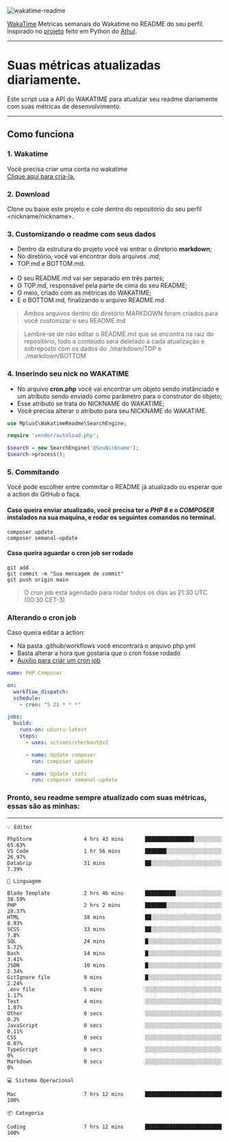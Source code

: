 ![wakatime-readme](https://socialify.git.ci/bymatheus/wakatime-readme/image?description=1&descriptionEditable=M%C3%A9tricas%20semanais%20do%20Wakatime%20no%20seu%20README%20de%20perfil.&font=KoHo&forks=1&language=1&owner=1&pattern=Signal&stargazers=1&theme=Dark)

[WakaTime](https://wakatime.com) Metricas semanais do Wakatime no README do seu perfil. <br>
Inspirado no [projeto](https://github.com/athul/waka-readme) feito em Python do [Athul](https://github.com/athul).
___

# Suas métricas atualizadas diariamente.
Este script usa a API do WAKATIME para atualizar seu readme diariamente com suas métricas de desenvolvimento.

___

## Como funciona

### 1. Wakatime
Você precisa criar uma conta no wakatime <br>
[Clique aqui para cria-la.](https://wakatime.com) 

### 2. Download
Clone ou baixe este projeto e cole dentro do repositório do seu perfil <nickname/nickname>.

### 3. Customizando o readme com seus dados
- Dentro da estrutura do projeto você vai entrar o diretorio **markdown**;  
- No diretório, você vai encontrar dois arquivos *.md*;
- TOP.md e BOTTOM.md.
<br><br>
- O seu README.md vai ser separado em três partes; 
- O TOP.md, responsável pela parte de cima do seu README;
- O meio, criado com as métricas do WAKATIME;
- E o BOTTOM.md, finalizando o arquivo README.md.<br>

> Ambos arquivos dentro do diretório MARKDOWN foram criados para você customizar o seu README.md

> Lembre-se de não editar o README.md que se encontra na raiz do repositório, todo o conteúdo será deletado a cada atualização e sobreposto com os dados do ./markdown/TOP e ./markdown/BOTTOM

### 4. Inserindo seu nick no WAKATIME
- No arquivo **cron.php** você vai encontrar um objeto sendo instânciado e um atributo sendo enviado como parâmetro para o construtor do objeto;
- Esse atributo se trata do NICKNAME do WAKATIME;
- Você precisa alterar o atributo para seu NICKNAME do WAKATIME.

```php
use MplusC\WakatimeReadme\SearchEngine;

require 'vendor/autoload.php';

$search = new SearchEngine('@SeuNickname');
$search->process();
```

### 5. Commitando
Você pode escolher entre commitar o README já atualizado ou esperar que a action do GitHub o faça. <br>

#### Caso queira enviar atualizado, você precisa ter o *PHP 8* e o *COMPOSER* instalados na sua maquina, e rodar os seguintes comandos no terminal.
```composer
composer update
composer semanal-update 
```

#### Caso queira aguardar o cron job ser rodado 
```git 
git add .
git commit -m "Sua mensagem de commit"
git push origin main
```

>O cron job está agendado para rodar todos os dias as 21:30 UTC (00:30 CET-3) 

### Alterando o cron job
Caso queira editar a action:

- Na pasta .github/workflows você encontrará o arquivo php.yml
- Basta alterar a hora que gostaria que o cron fosse rodado
- [Auxilio para criar um cron job](https://crontab.guru)

```yml
name: PHP Composer

on:
  workflow_dispatch:
  schedule:
    - cron: "5 21 * * *"

jobs:
  build:
    runs-on: ubuntu-latest
    steps:
      - uses: actions/checkout@v2

      - name: Update composer
        run: composer update

      - name: Update stats
        run: composer semanal-update
```

### Pronto, seu readme sempre atualizado com suas métricas, essas são as minhas:

___
```text
💡 Editor

PhpStorm                 4 hrs 43 mins       ████████████████░░░░░░░░░     65.63%
VS Code                  1 hr 56 mins        ███████░░░░░░░░░░░░░░░░░░     26.97%
DataGrip                 31 mins             ██░░░░░░░░░░░░░░░░░░░░░░░      7.39%
```
```text
💬 Linguagem

Blade Template           2 hrs 46 mins       ██████████░░░░░░░░░░░░░░░     38.59%
PHP                      2 hrs 2 mins        ███████░░░░░░░░░░░░░░░░░░     28.37%
HTML                     38 mins             ██░░░░░░░░░░░░░░░░░░░░░░░      8.93%
SCSS                     33 mins             ██░░░░░░░░░░░░░░░░░░░░░░░       7.8%
SQL                      24 mins             █░░░░░░░░░░░░░░░░░░░░░░░░      5.72%
Bash                     14 mins             █░░░░░░░░░░░░░░░░░░░░░░░░      3.41%
JSON                     10 mins             █░░░░░░░░░░░░░░░░░░░░░░░░      2.34%
GitIgnore file           9 mins              █░░░░░░░░░░░░░░░░░░░░░░░░      2.24%
.env file                5 mins              ░░░░░░░░░░░░░░░░░░░░░░░░░      1.17%
Text                     4 mins              ░░░░░░░░░░░░░░░░░░░░░░░░░      1.07%
Other                    0 secs              ░░░░░░░░░░░░░░░░░░░░░░░░░       0.2%
JavaScript               0 secs              ░░░░░░░░░░░░░░░░░░░░░░░░░      0.11%
CSS                      0 secs              ░░░░░░░░░░░░░░░░░░░░░░░░░      0.07%
TypeScript               0 secs              ░░░░░░░░░░░░░░░░░░░░░░░░░         0%
Markdown                 0 secs              ░░░░░░░░░░░░░░░░░░░░░░░░░         0%
```
```text
💻 Sistema Operacional

Mac                      7 hrs 12 mins       █████████████████████████       100%
```
```text
📦 Categoria

Coding                   7 hrs 12 mins       █████████████████████████       100%
```
